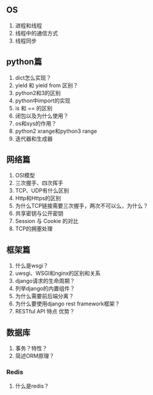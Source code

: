 ## OS
1. 进程和线程
2. 线程中的通信方式
3. 线程同步
## python篇
1. dict怎么实现？
2. yield 和 yield from  区别？
3. python2和3的区别
4. python中import的实现
5. is 和 == 的区别
6. 闭包以及为什么使用？
7. os和sys的作用？
8. python2 xrange和python3 range
9. 迭代器和生成器
## 网络篇
1. OSI模型
2. 三次握手、四次挥手
3. TCP、UDP有什么区别
6. Http和Https的区别
1. 为什么TCP链接需要三次握手，两次不可以么，为什么？
1. 共享密钥与公开密钥
1. Session 与 Cookie 的对比
1. TCP的拥塞处理


## 框架篇
1. 什么是wsgi？
1. uwsgi、WSGI和nginx的区别和关系
2. django请求的生命周期？
3. 列举django的内置组件？
4. 为什么需要前后端分离？
5. 为什么要使用django rest framework框架？
6. RESTful API 特点 优势？
## 数据库
1. 事务？特性？
2. 简述ORM原理？
### Redis
1. 什么是redis？
